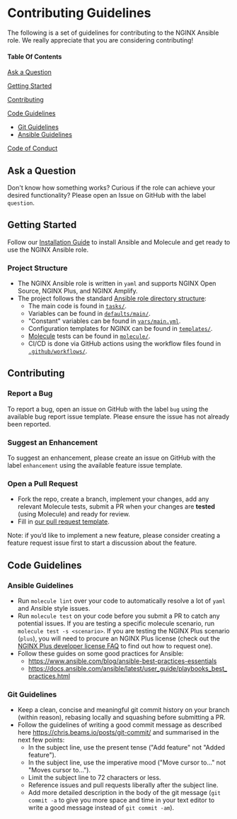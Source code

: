 # Contributing Guidelines

The following is a set of guidelines for contributing to the NGINX Ansible role. We really appreciate that you are considering contributing!

#### Table Of Contents

[Ask a Question](#ask-a-question)

[Getting Started](#getting-started)

[Contributing](#contributing)

[Code Guidelines](#code-guidelines)

* [Git Guidelines](#git-guidelines)
* [Ansible Guidelines](#ansible-guidelines)

[Code of Conduct](https://github.com/nginxinc/ansible-role-nginx/blob/main/CODE_OF_CONDUCT.md)

## Ask a Question

Don't know how something works? Curious if the role can achieve your desired functionality? Please open an Issue on GitHub with the label `question`.

## Getting Started

Follow our [Installation Guide](https://github.com/nginxinc/ansible-role-nginx/blob/main/README.md#Installation) to install Ansible and Molecule and get ready to use the NGINX Ansible role.

### Project Structure

* The NGINX Ansible role is written in `yaml` and supports NGINX Open Source, NGINX Plus, and NGINX Amplify.
* The project follows the standard [Ansible role directory structure](https://docs.ansible.com/ansible/latest/user_guide/playbooks_reuse_roles.html):
  * The main code is found in [`tasks/`](https://github.com/nginxinc/ansible-role-nginx/blob/main/tasks/).
  * Variables can be found in [`defaults/main/`](https://github.com/nginxinc/ansible-role-nginx/blob/main/defaults/main/).
  * "Constant" variables can be found in [`vars/main.yml`](https://github.com/nginxinc/ansible-role-nginx/blob/main/vars/main.yml).
  * Configuration templates for NGINX can be found in [`templates/`](https://github.com/nginxinc/ansible-role-nginx/blob/main/templates/).
  * [Molecule](https://molecule.readthedocs.io/) tests can be found in [`molecule/`](https://github.com/nginxinc/ansible-role-nginx/blob/main/molecule/).
  * CI/CD is done via GitHub actions using the workflow files found in [`.github/workflows/`](https://github.com/nginxinc/ansible-role-nginx/blob/main/.github/workflows/).

## Contributing

### Report a Bug

To report a bug, open an issue on GitHub with the label `bug` using the available bug report issue template. Please ensure the issue has not already been reported.

### Suggest an Enhancement

To suggest an enhancement, please create an issue on GitHub with the label `enhancement` using the available feature issue template.

### Open a Pull Request

* Fork the repo, create a branch, implement your changes, add any relevant Molecule tests, submit a PR when your changes are **tested** (using Molecule) and ready for review.
* Fill in [our pull request template](https://github.com/nginxinc/ansible-role-nginx/blob/main/.github/pull_request_template.md).

Note: if you’d like to implement a new feature, please consider creating a feature request issue first to start a discussion about the feature.

## Code Guidelines

### Ansible Guidelines

* Run `molecule lint` over your code to automatically resolve a lot of `yaml` and Ansible style issues.
* Run `molecule test` on your code before you submit a PR to catch any potential issues. If you are testing a specific molecule scenario, run `molecule test -s <scenario>`. If you are testing the NGINX Plus scenario (`plus`), you will need to procure an NGINX Plus license (check out the [NGINX Plus developer license FAQ](https://www.nginx.com/developer-license-faqs/) to find out how to request one).
* Follow these guides on some good practices for Ansible:
  * <https://www.ansible.com/blog/ansible-best-practices-essentials>
  * <https://docs.ansible.com/ansible/latest/user_guide/playbooks_best_practices.html>

### Git Guidelines

* Keep a clean, concise and meaningful git commit history on your branch (within reason), rebasing locally and squashing before submitting a PR.
* Follow the guidelines of writing a good commit message as described here <https://chris.beams.io/posts/git-commit/> and summarised in the next few points:
  * In the subject line, use the present tense ("Add feature" not "Added feature").
  * In the subject line, use the imperative mood ("Move cursor to..." not "Moves cursor to...").
  * Limit the subject line to 72 characters or less.
  * Reference issues and pull requests liberally after the subject line.
  * Add more detailed description in the body of the git message (`git commit -a` to give you more space and time in your text editor to write a good message instead of `git commit -am`).
